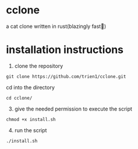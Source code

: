 # cclone
a cat clone written in rust(blazingly fast🚀)


# installation instructions

1. clone the repository
```
git clone https://github.com/trien1/cclone.git
```
cd into the directory
```
cd cclone/
```
3. give the needed permission to execute the script
```
chmod +x install.sh
```
4. run the script
```
./install.sh
```
